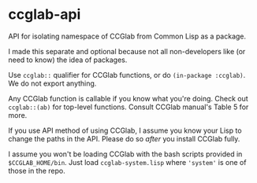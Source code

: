 # ccglab-api
API for isolating namespace of CCGlab from Common Lisp as a package.

I made this separate and optional because not all non-developers like (or need to know) the idea of packages.

Use <code>ccglab::</code> qualifier for CCGlab functions, 
or do <code>(in-package :ccglab)</code>. We do not export anything.

Any CCGlab function is callable if you know what you're doing.
Check out <code>ccglab::(ab)</code> for top-level functions. Consult CCGlab manual's Table 5 for more.

If you use API method of using CCGlab, I assume you know your Lisp to change the paths in the API. Please do so <em>after</em>
you install CCGlab fully.

I assume you won't be loading CCGlab with the bash scripts provided in <code>$CCGLAB_HOME/bin</code>.
Just load <code>ccglab-system.lisp</code> where <code>'system'</code> is one of those in the repo.
